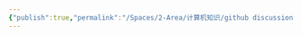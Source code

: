```yaml
---
{"publish":true,"permalink":"/Spaces/2-Area/计算机知识/github discussion.md","created":"2025-07-09T18:51:15.949+08:00","modified":"2025-07-10T00:17:11.719+08:00","published":"2025-07-10T00:17:11.719+08:00","cssclasses":""}
---
```


